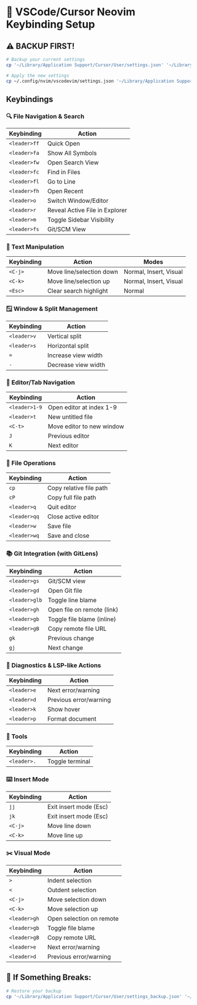 # 🚀 VSCode/Cursor Neovim Keybinding Setup

## ⚠️ **BACKUP FIRST!**

```bash
# Backup your current settings
cp '~/Library/Application Support/Cursor/User/settings.json' '~/Library/Application Support/Cursor/User/settings_backup.json'

# Apply the new settings
cp ~/.config/nvim/vscodevim/settings.json '~/Library/Application Support/Cursor/User/settings.json'
```

## **Keybindings**

### 🔍 File Navigation & Search

| Keybinding   | Action                         |
| ------------ | ------------------------------ |
| `<leader>ff` | Quick Open                     |
| `<leader>fa` | Show All Symbols               |
| `<leader>fw` | Open Search View               |
| `<leader>fc` | Find in Files                  |
| `<leader>fl` | Go to Line                     |
| `<leader>fh` | Open Recent                    |
| `<leader>o`  | Switch Window/Editor           |
| `<leader>r`  | Reveal Active File in Explorer |
| `<leader>m`  | Toggle Sidebar Visibility      |
| `<leader>fs` | Git/SCM View                   |

### 📝 Text Manipulation

| Keybinding | Action                   | Modes                  |
| ---------- | ------------------------ | ---------------------- |
| `<C-j>`    | Move line/selection down | Normal, Insert, Visual |
| `<C-k>`    | Move line/selection up   | Normal, Insert, Visual |
| `<Esc>`    | Clear search highlight   | Normal                 |

### 🪟 Window & Split Management

| Keybinding  | Action              |
| ----------- | ------------------- |
| `<leader>v` | Vertical split      |
| `<leader>s` | Horizontal split    |
| `=`         | Increase view width |
| `-`         | Decrease view width |

### 📑 Editor/Tab Navigation

| Keybinding    | Action                    |
| ------------- | ------------------------- |
| `<leader>1-9` | Open editor at index 1-9  |
| `<leader>t`   | New untitled file         |
| `<C-t>`       | Move editor to new window |
| `J`           | Previous editor           |
| `K`           | Next editor               |

### 🔧 File Operations

| Keybinding   | Action                  |
| ------------ | ----------------------- |
| `cp`         | Copy relative file path |
| `cP`         | Copy full file path     |
| `<leader>q`  | Quit editor             |
| `<leader>qq` | Close active editor     |
| `<leader>w`  | Save file               |
| `<leader>wq` | Save and close          |

### 📚 Git Integration (with GitLens)

| Keybinding    | Action                     |
| ------------- | -------------------------- |
| `<leader>gs`  | Git/SCM view               |
| `<leader>gd`  | Open Git file              |
| `<leader>glb` | Toggle line blame          |
| `<leader>gh`  | Open file on remote (link) |
| `<leader>gb`  | Toggle file blame (inline) |
| `<leader>gB`  | Copy remote file URL       |
| `gk`          | Previous change            |
| `gj`          | Next change                |

### 🚦 Diagnostics & LSP-like Actions

| Keybinding  | Action                 |
| ----------- | ---------------------- |
| `<leader>e` | Next error/warning     |
| `<leader>d` | Previous error/warning |
| `<leader>k` | Show hover             |
| `<leader>p` | Format document        |

### 🤖 Tools

| Keybinding  | Action          |
| ----------- | --------------- |
| `<leader>.` | Toggle terminal |

### ⌨️ Insert Mode

| Keybinding | Action                 |
| ---------- | ---------------------- |
| `jj`       | Exit insert mode (Esc) |
| `jk`       | Exit insert mode (Esc) |
| `<C-j>`    | Move line down         |
| `<C-k>`    | Move line up           |

### ✂️ Visual Mode

| Keybinding   | Action                   |
| ------------ | ------------------------ |
| `>`          | Indent selection         |
| `<`          | Outdent selection        |
| `<C-j>`      | Move selection down      |
| `<C-k>`      | Move selection up        |
| `<leader>gh` | Open selection on remote |
| `<leader>gb` | Toggle file blame        |
| `<leader>gB` | Copy remote URL          |
| `<leader>e`  | Next error/warning       |
| `<leader>d`  | Previous error/warning   |

## 🐛 **If Something Breaks:**

```bash
# Restore your backup
cp '~/Library/Application Support/Cursor/User/settings_backup.json' '~/Library/Application Support/Cursor/User/settings.json'
```
